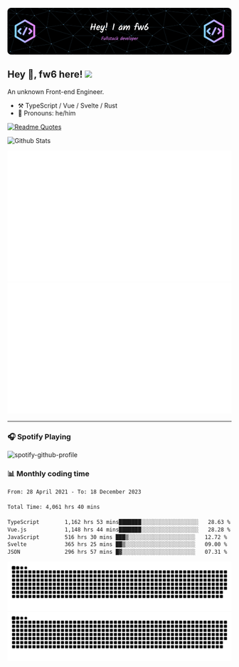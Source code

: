 ![Header](github-header-image.png)

## Hey 👋, fw6 here! <img src="https://github.githubassets.com/images/mona-whisper.gif" height="24" />


An unknown Front-end Engineer.

-   :hammer_and_pick: TypeScript / Vue / Svelte / Rust
-   :man: Pronouns: he/him


[![Readme Quotes](https://quotes-github-readme.vercel.app/api?type=horizontal&theme=algolia)](https://github.com/piyushsuthar/github-readme-quotes)



![Github Stats](https://github-readme-stats.vercel.app/api?username=fw6&bg_color=30,e96443,904e95&title_color=fff&text_color=fff)

![](https://raw.githubusercontent.com/fw6/github-stats-transparent/output/generated/overview.svg)
![](https://raw.githubusercontent.com/fw6/github-stats-transparent/output/generated/languages.svg)


---

### 🎧 Spotify Playing

<!-- ![spotify-github-profile](/img/default.svg) -->

![spotify-github-profile](https://spotify-github-profile.vercel.app/api/view.svg?uid=r6wn4hdvypv0lkzyrj0e0pjct&cover_image=true&theme=default&show_offline=true&background_color=9a10ad&interchange=true&bar_color_cover=true)



### :bar_chart: Monthly coding time 

<!--START_SECTION:waka-->

```txt
From: 28 April 2021 - To: 18 December 2023

Total Time: 4,061 hrs 40 mins

TypeScript        1,162 hrs 53 mins███████░░░░░░░░░░░░░░░░░░   28.63 %
Vue.js            1,148 hrs 44 mins███████░░░░░░░░░░░░░░░░░░   28.28 %
JavaScript        516 hrs 30 mins ███▒░░░░░░░░░░░░░░░░░░░░░   12.72 %
Svelte            365 hrs 25 mins ██▒░░░░░░░░░░░░░░░░░░░░░░   09.00 %
JSON              296 hrs 57 mins █▓░░░░░░░░░░░░░░░░░░░░░░░   07.31 %
```

<!--END_SECTION:waka-->




![github contribution grid snake animation](https://raw.githubusercontent.com/platane/platane/output/github-contribution-grid-snake-dark.svg#gh-dark-mode-only)![github contribution grid snake animation](https://raw.githubusercontent.com/platane/platane/output/github-contribution-grid-snake.svg#gh-light-mode-only)
